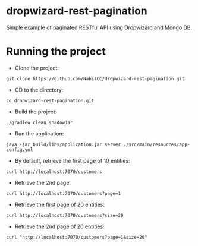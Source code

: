 # dropwizard-rest-pagination
Simple example of paginated RESTful API using Dropwizard and Mongo DB.

# Running the project 

* Clone the project: 

`git clone https://github.com/NabilCC/dropwizard-rest-pagination.git`

* CD to the directory:

`cd dropwizard-rest-pagination.git`

* Build the project:

`./gradlew clean shadowJar`

* Run the application:

`java -jar build/libs/application.jar server ./src/main/resources/app-config.yml`

* By default, retrieve the first page of 10 entities:

`curl http://localhost:7070/customers`

* Retrieve the 2nd page:

`curl http://localhost:7070/customers?page=1`

* Retrieve the first page of 20 entities:

`curl http://localhost:7070/customers?size=20`

* Retrieve the 2nd page of 20 entities:

`curl "http://localhost:7070/customers?page=1&size=20"`
